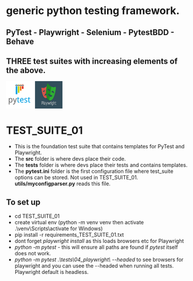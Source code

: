 # generic python testing framework.

## PyTest - Playwright - Selenium - PytestBDD - Behave

## THREE test suites with increasing elements of the above.

<div>
   <img src="./_images/pytest.svg" width="75" height="75">
   <img src="./_images/playwright.png" width="75" height="75" >
</div>

# TEST_SUITE_01

- This is the foundation test suite that contains templates for PyTest and Playwright. 
- The **src** folder is where devs place their code.
- The **tests** folder is where devs place their tests and contains templates.
- The **pytest.ini** folder is the first configuration file where test_suite options can be stored. Not used in TEST_SUITE_01. **utils/myconfigparser.py** reads this file.

## To set up

- cd TEST_SUITE_01
- create virtual env (python -m venv venv then activate .\venv\Scripts\activate for Windows)
- pip install -r requirements_TEST_SUITE_01.txt
- dont forget *playwright install* as this loads browsers etc for Playwright
- *python -m pytest* - this will ensure all paths are found if *pytest* itself does not work.
- *python -m pytest .\tests\04_playwright\ --headed* to see browsers for playwright and you can usee the --headed when running all tests. Playwright default is headless.

